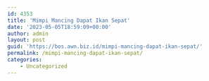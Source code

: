 ```yaml
---
id: 4353
title: 'Mimpi Mancing Dapat Ikan Sepat'
date: '2023-05-05T18:59:09+00:00'
author: admin
layout: post
guid: 'https://bos.awn.biz.id/mimpi-mancing-dapat-ikan-sepat/'
permalink: /mimpi-mancing-dapat-ikan-sepat/
categories:
    - Uncategorized
---
```



